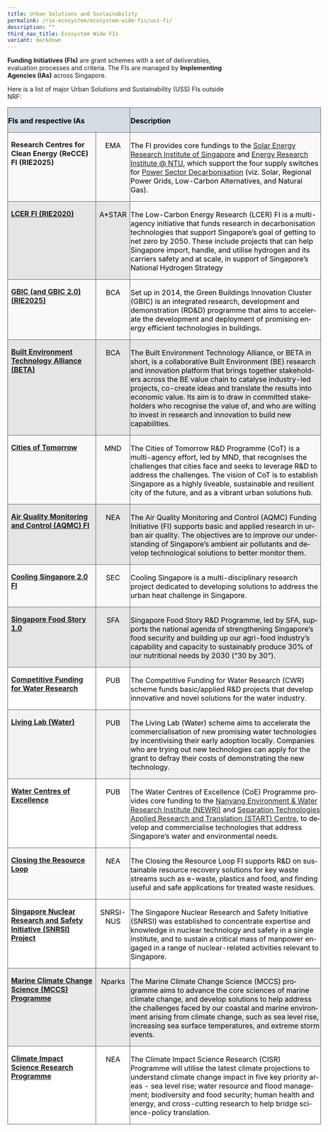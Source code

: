 ```yaml
---
title: Urban Solutions and Sustainability
permalink: /rie-ecosystem/ecosystem-wide-fis/uss-fi/
description: ""
third_nav_title: Ecosystem Wide FIs
variant: markdown
---
```

**Funding Initiatives (FIs)** are grant schemes with a set of deliverables, evaluation processes and criteria. The FIs are managed by **Implementing Agencies (IAs)** across Singapore.

Here is a list of major Urban Solutions and Sustainability (USS) FIs outside NRF:

<table class="MsoNormalTable" border="0" cellspacing="0" cellpadding="0" width="708" style="width:531.1pt;border-collapse:collapse;mso-yfti-tbllook:1184;
 mso-padding-alt:0cm 0cm 0cm 0cm"><tbody><tr style="mso-yfti-irow:0;mso-yfti-firstrow:yes;height:13.45pt"><td width="264" colspan="2" style="width:197.95pt;border:solid #606160 1.0pt;
  background:#D5DCE4;mso-background-themecolor:text2;mso-background-themetint:
  51;padding:2.25pt .45pt 0cm .45pt;height:13.45pt"><p class="MsoNormal"><b><span style="color:black;mso-color-alt:windowtext">FIs and respective IAs</span></b></p></td><td width="444" style="width:333.15pt;border:solid #606160 1.0pt;border-left:
  none;mso-border-left-alt:solid #606160 1.0pt;background:#D5DCE4;mso-background-themecolor:
  text2;mso-background-themetint:51;padding:2.25pt .45pt 0cm .45pt;height:13.45pt"><p class="MsoNormal"><b><span style="color:black;mso-color-alt:windowtext">Description</span></b></p></td></tr><tr style="mso-yfti-irow:1;height:27.45pt"><td width="188" valign="top" style="width:141.25pt;border:solid #606160 1.0pt;
  border-top:none;mso-border-top-alt:solid #606160 1.0pt;background:#F9F9F9;
  padding:.75pt 5.4pt 0cm 5.4pt;height:27.45pt"><p class="MsoNormal"><span class="MsoHyperlink"><b><span style="text-decoration:
  none;text-underline:none">Research Centres for Clean Energy (ReCCE) FI (RIE2025)</span></b></span><b></b></p></td><td width="76" valign="top" style="width:2.0cm;border-top:none;border-left:none;
  border-bottom:solid #606160 1.0pt;border-right:solid #606160 1.0pt;
  mso-border-top-alt:solid #606160 1.0pt;mso-border-left-alt:solid #606160 1.0pt;
  background:#F9F9F9;padding:2.25pt .45pt 0cm .45pt;height:27.45pt"><p class="MsoNormal" align="center" style="text-align:center"><span lang="EN-US" style="color:black;mso-color-alt:windowtext;mso-ansi-language:EN-US">EMA</span></p></td><td width="444" valign="top" style="width:333.15pt;border-top:none;border-left:
  none;border-bottom:solid #606160 1.0pt;border-right:solid #606160 1.0pt;
  mso-border-top-alt:solid #606160 1.0pt;mso-border-left-alt:solid #606160 1.0pt;
  background:#F9F9F9;padding:2.25pt .45pt 0cm .45pt;height:27.45pt"><p class="MsoNormal"><span lang="EN-US" style="color:black;mso-color-alt:windowtext;
  mso-ansi-language:EN-US">The FI provides core fundings to the <a href="https://www.seris.nus.edu.sg/">Solar Energy Research Institute of Singapore</a> and <a href="https://www.ntu.edu.sg/erian">Energy Research Institute @ NTU</a>, which support the four supply switches for <a href="https://www.ema.gov.sg/ourenergystory">Power Sector Decarbonisation</a> (viz. Solar, Regional Power Grids, Low-Carbon Alternatives, and Natural Gas).</span></p></td></tr><tr style="mso-yfti-irow:2;height:27.45pt"><td width="188" valign="top" style="width:141.25pt;border:solid #606160 1.0pt;
  border-top:none;mso-border-top-alt:solid #606160 1.0pt;background:#E5E5E5;
  padding:.75pt 5.4pt 0cm 5.4pt;height:27.45pt"><p class="MsoNormal"><span style="color:black;mso-color-alt:windowtext"><a href="https://www.a-star.edu.sg/Research/funding-opportunities/lcer-fi-grant"><b>LCER FI (RIE2020)</b></a></span></p></td><td width="76" valign="top" style="width:2.0cm;border-top:none;border-left:none;
  border-bottom:solid #606160 1.0pt;border-right:solid #606160 1.0pt;
  mso-border-top-alt:solid #606160 1.0pt;mso-border-left-alt:solid #606160 1.0pt;
  background:#E5E5E5;padding:2.25pt .45pt 0cm .45pt;height:27.45pt"><p class="MsoNormal" align="center" style="text-align:center"><span lang="EN-US" style="color:black;mso-color-alt:windowtext;mso-ansi-language:EN-US">A*STAR</span></p></td><td width="444" valign="top" style="width:333.15pt;border-top:none;border-left:
  none;border-bottom:solid #606160 1.0pt;border-right:solid #606160 1.0pt;
  mso-border-top-alt:solid #606160 1.0pt;mso-border-left-alt:solid #606160 1.0pt;
  background:#F9F9F9;padding:2.25pt .45pt 0cm .45pt;height:27.45pt"><p class="MsoNormal"><span lang="EN-US" style="color:black;mso-color-alt:windowtext;
  mso-ansi-language:EN-US">The Low-Carbon Energy Research (LCER) FI is a multi-agency initiative that funds research in decarbonisation technologies that support Singapore’s goal of getting to net zero by 2050. These include projects that can help Singapore import, handle, and utilise hydrogen and its carriers safety and at scale, in support of Singapore’s National Hydrogen Strategy</span></p></td></tr><tr style="mso-yfti-irow:3;height:27.45pt"><td width="188" valign="top" style="width:141.25pt;border:solid #606160 1.0pt;
  border-top:none;mso-border-top-alt:solid #606160 1.0pt;background:#F9F9F9;
  padding:.75pt 5.4pt 0cm 5.4pt;height:27.45pt"><p class="MsoNormal"><span style="color:black;mso-color-alt:windowtext"><a href="https://www1.bca.gov.sg/buildsg/beta"><b>GBIC (and GBIC 2.0) (RIE2025)</b></a></span></p></td><td width="76" valign="top" style="width:2.0cm;border-top:none;border-left:none;
  border-bottom:solid #606160 1.0pt;border-right:solid #606160 1.0pt;
  mso-border-top-alt:solid #606160 1.0pt;mso-border-left-alt:solid #606160 1.0pt;
  background:#F9F9F9;padding:2.25pt .45pt 0cm .45pt;height:27.45pt"><p class="MsoNormal" align="center" style="text-align:center"><span lang="EN-US" style="color:black;mso-color-alt:windowtext;mso-ansi-language:EN-US">BCA</span></p></td><td width="444" valign="top" style="width:333.15pt;border-top:none;border-left:
  none;border-bottom:solid #606160 1.0pt;border-right:solid #606160 1.0pt;
  mso-border-top-alt:solid #606160 1.0pt;mso-border-left-alt:solid #606160 1.0pt;
  background:#F9F9F9;padding:2.25pt .45pt 0cm .45pt;height:27.45pt"><p class="MsoNormal"><span lang="EN-US" style="color:black;mso-color-alt:windowtext;
  mso-ansi-language:EN-US">Set up in 2014, the Green Buildings Innovation Cluster (GBIC) is an integrated research, development and demonstration (RD&amp;D) programme that aims to accelerate the development and deployment of promising energy efficient technologies in buildings.</span></p></td></tr><tr style="mso-yfti-irow:4;height:27.45pt"><td width="188" valign="top" style="width:141.25pt;border:solid #606160 1.0pt;
  border-top:none;mso-border-top-alt:solid #606160 1.0pt;background:#E5E5E5;
  padding:.75pt 5.4pt 0cm 5.4pt;height:27.45pt"><p class="MsoNormal"><span style="color:black;mso-color-alt:windowtext"><a href="https://www1.bca.gov.sg/buildsg/beta"><b>Built Environment Technology Alliance (BETA)</b></a></span></p></td><td width="76" valign="top" style="width:2.0cm;border-top:none;border-left:none;
  border-bottom:solid #606160 1.0pt;border-right:solid #606160 1.0pt;
  mso-border-top-alt:solid #606160 1.0pt;mso-border-left-alt:solid #606160 1.0pt;
  background:#E5E5E5;padding:2.25pt .45pt 0cm .45pt;height:27.45pt"><p class="MsoNormal" align="center" style="text-align:center"><span lang="EN-US" style="color:black;mso-color-alt:windowtext;mso-ansi-language:EN-US">BCA</span></p></td><td width="444" valign="top" style="width:333.15pt;border-top:none;border-left:
  none;border-bottom:solid #606160 1.0pt;border-right:solid #606160 1.0pt;
  mso-border-top-alt:solid #606160 1.0pt;mso-border-left-alt:solid #606160 1.0pt;
  background:#E5E5E5;padding:2.25pt .45pt 0cm .45pt;height:27.45pt"><p class="MsoNormal"><span lang="EN-US" style="color:black;mso-color-alt:windowtext;
  mso-ansi-language:EN-US">The Built Environment Technology Alliance, or BETA in short, is a collaborative Built Environment (BE) research and innovation platform that brings together stakeholders across the BE value chain to catalyse industry-led projects, co-create ideas and translate the results into economic value. Its aim is to draw in committed stakeholders who recognise the value of, and who are willing to invest in research and innovation to build new capabilities.</span></p></td></tr><tr style="mso-yfti-irow:5;height:27.45pt"><td width="188" valign="top" style="width:141.25pt;border:solid #606160 1.0pt;
  border-top:none;mso-border-top-alt:solid #606160 1.0pt;background:#F9F9F9;
  padding:.75pt 5.4pt 0cm 5.4pt;height:27.45pt"><p class="MsoNormal"><span style="color:black;mso-color-alt:windowtext"><a href="https://www.mnd.gov.sg/cities-of-tomorrow"><b>Cities of Tomorrow</b></a></span></p></td><td width="76" valign="top" style="width:2.0cm;border-top:none;border-left:none;
  border-bottom:solid #606160 1.0pt;border-right:solid #606160 1.0pt;
  mso-border-top-alt:solid #606160 1.0pt;mso-border-left-alt:solid #606160 1.0pt;
  background:#F9F9F9;padding:2.25pt .45pt 0cm .45pt;height:27.45pt"><p class="MsoNormal" align="center" style="text-align:center"><span lang="EN-US" style="color:black;mso-color-alt:windowtext;mso-ansi-language:EN-US">MND</span></p></td><td width="444" valign="top" style="width:333.15pt;border-top:none;border-left:
  none;border-bottom:solid #606160 1.0pt;border-right:solid #606160 1.0pt;
  mso-border-top-alt:solid #606160 1.0pt;mso-border-left-alt:solid #606160 1.0pt;
  background:#F9F9F9;padding:2.25pt .45pt 0cm .45pt;height:27.45pt"><p class="MsoNormal"><span lang="EN-US" style="color:black;mso-color-alt:windowtext;
  mso-ansi-language:EN-US">The Cities of Tomorrow R&amp;D Programme (CoT) is a multi-agency effort, led by MND, that recognises the challenges that cities face and seeks to leverage R&amp;D to address the challenges. The vision of CoT is to establish Singapore as a highly liveable, sustainable and resilient city of the future, and as a vibrant urban solutions hub.</span></p></td></tr><tr style="mso-yfti-irow:6;height:27.45pt"><td width="188" valign="top" style="width:141.25pt;border:solid #606160 1.0pt;
  border-top:none;mso-border-top-alt:solid #606160 1.0pt;background:#E5E5E5;
  padding:.75pt 5.4pt 0cm 5.4pt;height:27.45pt"><p class="MsoNormal"><span style="color:black;mso-color-alt:windowtext"><a href="https://www.nea.gov.sg/programmes-grants/grants-and-awards/research-innovation-and-enterprise-funding-initiatives/air-quality-monitoring-and-control-funding-initiative"><b>Air Quality Monitoring and Control (AQMC) FI</b></a></span></p></td><td width="76" valign="top" style="width:2.0cm;border-top:none;border-left:none;
  border-bottom:solid #606160 1.0pt;border-right:solid #606160 1.0pt;
  mso-border-top-alt:solid #606160 1.0pt;mso-border-left-alt:solid #606160 1.0pt;
  background:#E5E5E5;padding:2.25pt .45pt 0cm .45pt;height:27.45pt"><p class="MsoNormal" align="center" style="text-align:center"><span lang="EN-US" style="color:black;mso-color-alt:windowtext;mso-ansi-language:EN-US">NEA</span></p></td><td width="444" valign="top" style="width:333.15pt;border-top:none;border-left:
  none;border-bottom:solid #606160 1.0pt;border-right:solid #606160 1.0pt;
  mso-border-top-alt:solid #606160 1.0pt;mso-border-left-alt:solid #606160 1.0pt;
  background:#E5E5E5;padding:2.25pt .45pt 0cm .45pt;height:27.45pt"><p class="MsoNormal"><span lang="EN-US" style="color:black;mso-color-alt:windowtext;
  mso-ansi-language:EN-US">The Air Quality Monitoring and Control (AQMC) Funding Initiative (FI) supports basic and applied research in urban air quality. The objectives are to improve our understanding of Singapore’s ambient air pollutants and develop technological solutions to better monitor them.</span></p></td></tr><tr style="mso-yfti-irow:7;height:27.45pt"><td width="188" valign="top" style="width:141.25pt;border:solid #606160 1.0pt;
  border-top:none;mso-border-top-alt:solid #606160 1.0pt;background:#F9F9F9;
  padding:.75pt 5.4pt 0cm 5.4pt;height:27.45pt"><p class="MsoNormal"><span style="color:black;mso-color-alt:windowtext"><a href="https://sec.ethz.ch/research/cs.html"><b>Cooling Singapore 2.0 FI</b></a></span></p></td><td width="76" valign="top" style="width:2.0cm;border-top:none;border-left:none;
  border-bottom:solid #606160 1.0pt;border-right:solid #606160 1.0pt;
  mso-border-top-alt:solid #606160 1.0pt;mso-border-left-alt:solid #606160 1.0pt;
  background:#F9F9F9;padding:2.25pt .45pt 0cm .45pt;height:27.45pt"><p class="MsoNormal" align="center" style="text-align:center"><span lang="EN-US" style="color:black;mso-color-alt:windowtext;mso-ansi-language:EN-US">SEC</span></p></td><td width="444" valign="top" style="width:333.15pt;border-top:none;border-left:
  none;border-bottom:solid #606160 1.0pt;border-right:solid #606160 1.0pt;
  mso-border-top-alt:solid #606160 1.0pt;mso-border-left-alt:solid #606160 1.0pt;
  background:#F9F9F9;padding:2.25pt .45pt 0cm .45pt;height:27.45pt"><p class="MsoNormal"><span lang="EN-US" style="color:black;mso-color-alt:windowtext;
  mso-ansi-language:EN-US">Cooling Singapore is a multi-​disciplinary research project dedicated to developing solutions to address the urban heat challenge in Singapore.</span></p></td></tr><tr style="mso-yfti-irow:8;height:27.45pt"><td width="188" valign="top" style="width:141.25pt;border:solid #606160 1.0pt;
  border-top:none;mso-border-top-alt:solid #606160 1.0pt;background:#E5E5E5;
  padding:.75pt 5.4pt 0cm 5.4pt;height:27.45pt"><p class="MsoNormal"><span style="color:black;mso-color-alt:windowtext"><a href="https://www.sfa.gov.sg/food-farming/singapore-food-story/r-and-d-programme"><b><span lang="EN-US" style="mso-ansi-language:EN-US">Singapore Food Story 1.0</span></b></a></span></p></td><td width="76" valign="top" style="width:2.0cm;border-top:none;border-left:none;
  border-bottom:solid #606160 1.0pt;border-right:solid #606160 1.0pt;
  mso-border-top-alt:solid #606160 1.0pt;mso-border-left-alt:solid #606160 1.0pt;
  background:#E5E5E5;padding:2.25pt .45pt 0cm .45pt;height:27.45pt"><p class="MsoNormal" align="center" style="text-align:center"><span lang="EN-US" style="color:black;mso-color-alt:windowtext;mso-ansi-language:EN-US">SFA</span></p></td><td width="444" valign="top" style="width:333.15pt;border-top:none;border-left:
  none;border-bottom:solid #606160 1.0pt;border-right:solid #606160 1.0pt;
  mso-border-top-alt:solid #606160 1.0pt;mso-border-left-alt:solid #606160 1.0pt;
  background:#E5E5E5;padding:2.25pt .45pt 0cm .45pt;height:27.45pt"><p class="MsoNormal"><span lang="EN-US" style="color:black;mso-color-alt:windowtext;
  mso-ansi-language:EN-US">Singapore Food Story R&amp;D Programme, led by SFA, supports the national agenda of strengthening Singapore’s food security and building up our agri-food industry’s capability and capacity to sustainably produce 30% of our nutritional needs by 2030 (“30 by 30”).</span><span lang="EN-US" style="mso-ansi-language:EN-US"></span></p></td></tr><tr style="mso-yfti-irow:9;height:27.45pt"><td width="188" valign="top" style="width:141.25pt;border:solid #606160 1.0pt;
  border-top:none;mso-border-top-alt:solid #606160 1.0pt;background:white;
  mso-background-themecolor:background1;padding:.75pt 5.4pt 0cm 5.4pt;
  height:27.45pt"><p class="MsoNormal"><span style="color:black;mso-color-alt:windowtext"><a href="https://www.pub.gov.sg/globalhydrohub/funding/cwr"><b>Competitive Funding for Water Research</b></a></span></p></td><td width="76" valign="top" style="width:2.0cm;border-top:none;border-left:none;
  border-bottom:solid #606160 1.0pt;border-right:solid #606160 1.0pt;
  mso-border-top-alt:solid #606160 1.0pt;mso-border-left-alt:solid #606160 1.0pt;
  background:white;mso-background-themecolor:background1;padding:2.25pt .45pt 0cm .45pt;
  height:27.45pt"><p class="MsoNormal" align="center" style="text-align:center"><span lang="EN-US" style="color:black;mso-color-alt:windowtext;mso-ansi-language:EN-US">PUB</span></p></td><td width="444" valign="top" style="width:333.15pt;border-top:none;border-left:
  none;border-bottom:solid #606160 1.0pt;border-right:solid #606160 1.0pt;
  mso-border-top-alt:solid #606160 1.0pt;mso-border-left-alt:solid #606160 1.0pt;
  background:white;mso-background-themecolor:background1;padding:2.25pt .45pt 0cm .45pt;
  height:27.45pt"><p class="MsoNormal"><span lang="EN-US" style="color:black;mso-color-alt:windowtext;
  mso-ansi-language:EN-US">The Competitive Funding for Water Research (CWR) scheme funds basic/applied R&amp;D projects that develop innovative and novel solutions for the water industry.</span><span lang="EN-US" style="mso-ansi-language:
  EN-US"></span></p></td></tr><tr style="mso-yfti-irow:10;height:27.45pt"><td width="188" valign="top" style="width:141.25pt;border:solid #606160 1.0pt;
  border-top:none;mso-border-top-alt:solid #606160 1.0pt;background:#F2F2F2;
  padding:.75pt 5.4pt 0cm 5.4pt;height:27.45pt"><p class="MsoNormal"><span style="color:black;mso-color-alt:windowtext"><a href="https://www.pub.gov.sg/globalhydrohub/funding/livinglab"><b>Living Lab (Water)</b></a></span></p></td><td width="76" valign="top" style="width:2.0cm;border-top:none;border-left:none;
  border-bottom:solid #606160 1.0pt;border-right:solid #606160 1.0pt;
  mso-border-top-alt:solid #606160 1.0pt;mso-border-left-alt:solid #606160 1.0pt;
  background:#F2F2F2;padding:2.25pt .45pt 0cm .45pt;height:27.45pt"><p class="MsoNormal" align="center" style="text-align:center"><span lang="EN-US" style="color:black;mso-color-alt:windowtext;mso-ansi-language:EN-US">PUB</span></p></td><td width="444" valign="top" style="width:333.15pt;border-top:none;border-left:
  none;border-bottom:solid #606160 1.0pt;border-right:solid #606160 1.0pt;
  mso-border-top-alt:solid #606160 1.0pt;mso-border-left-alt:solid #606160 1.0pt;
  background:#F2F2F2;padding:2.25pt .45pt 0cm .45pt;height:27.45pt"><p class="MsoNormal"><span lang="EN-US" style="color:black;mso-color-alt:windowtext;
  mso-ansi-language:EN-US">The Living Lab (Water) scheme aims to accelerate the commercialisation of new promising water technologies by incentivising their early adoption locally. Companies who are trying out new technologies can apply for the grant to defray their costs of demonstrating the new technology.</span></p></td></tr><tr style="mso-yfti-irow:11;height:27.45pt"><td width="188" valign="top" style="width:141.25pt;border:solid #606160 1.0pt;
  border-top:none;mso-border-top-alt:solid #606160 1.0pt;background:white;
  mso-background-themecolor:background1;padding:.75pt 5.4pt 0cm 5.4pt;
  height:27.45pt"><p class="MsoNormal"><span style="color:black;mso-color-alt:windowtext"><a href="https://www.pub.gov.sg/globalhydrohub/funding/coes"><b>Water Centres of Excellence</b></a></span></p></td><td width="76" valign="top" style="width:2.0cm;border-top:none;border-left:none;
  border-bottom:solid #606160 1.0pt;border-right:solid #606160 1.0pt;
  mso-border-top-alt:solid #606160 1.0pt;mso-border-left-alt:solid #606160 1.0pt;
  background:white;mso-background-themecolor:background1;padding:2.25pt .45pt 0cm .45pt;
  height:27.45pt"><p class="MsoNormal" align="center" style="text-align:center"><span lang="EN-US" style="color:black;mso-color-alt:windowtext;mso-ansi-language:EN-US">PUB</span></p></td><td width="444" valign="top" style="width:333.15pt;border-top:none;border-left:
  none;border-bottom:solid #606160 1.0pt;border-right:solid #606160 1.0pt;
  mso-border-top-alt:solid #606160 1.0pt;mso-border-left-alt:solid #606160 1.0pt;
  background:white;mso-background-themecolor:background1;padding:2.25pt .45pt 0cm .45pt;
  height:27.45pt"><p class="MsoNormal"><span lang="EN-US" style="color:black;mso-color-alt:windowtext;
  mso-ansi-language:EN-US">The Water Centres of Excellence (CoE) Programme provides core funding to the </span><span style="color:red"><a href="https://www.ntu.edu.sg/newri">Nanyang Environment &amp; Water Research Institute (NEWRI)</a></span><span style="color:black;mso-color-alt:windowtext;
  mso-ansi-language:EN-US"> <span lang="EN-US">and </span></span><span style="color:red"><a href="https://www.ntuitive.sg./start">Separation Technologies Applied Research and Translation (START) Centre</a></span><span lang="EN-US" style="color:black;mso-color-alt:windowtext;mso-ansi-language:
  EN-US">, to develop and commercialise technologies that address Singapore’s water and environmental needs.</span></p></td></tr><tr style="mso-yfti-irow:12;height:27.45pt"><td width="188" valign="top" style="width:141.25pt;border:solid #606160 1.0pt;
  border-top:none;mso-border-top-alt:solid #606160 1.0pt;background:#F9F9F9;
  padding:.75pt 5.4pt 0cm 5.4pt;height:27.45pt"><p class="MsoNormal"><span style="color:black;mso-color-alt:windowtext"><a href="https://www.pub.gov.sg/globalhydrohub/funding/coes"><b>Closing the Resource Loop</b></a></span></p></td><td width="76" valign="top" style="width:2.0cm;border-top:none;border-left:none;
  border-bottom:solid #606160 1.0pt;border-right:solid #606160 1.0pt;
  mso-border-top-alt:solid #606160 1.0pt;mso-border-left-alt:solid #606160 1.0pt;
  background:#F9F9F9;padding:2.25pt .45pt 0cm .45pt;height:27.45pt"><p class="MsoNormal" align="center" style="text-align:center"><span lang="EN-US" style="color:black;mso-color-alt:windowtext;mso-ansi-language:EN-US">NEA</span></p></td><td width="444" valign="top" style="width:333.15pt;border-top:none;border-left:
  none;border-bottom:solid #606160 1.0pt;border-right:solid #606160 1.0pt;
  mso-border-top-alt:solid #606160 1.0pt;mso-border-left-alt:solid #606160 1.0pt;
  background:#F9F9F9;padding:2.25pt .45pt 0cm .45pt;height:27.45pt"><p class="MsoNormal"><span lang="EN-US" style="color:black;mso-color-alt:windowtext;
  mso-ansi-language:EN-US">The Closing the Resource Loop FI supports R&amp;D on sustainable resource recovery solutions for key waste streams such as e-waste, plastics and food, and finding useful and safe applications for treated waste residues.</span></p></td></tr><tr style="mso-yfti-irow:13;height:27.45pt"><td width="188" valign="top" style="width:141.25pt;border:solid #606160 1.0pt;
  border-top:none;mso-border-top-alt:solid #606160 1.0pt;background:white;
  mso-background-themecolor:background1;padding:.75pt 5.4pt 0cm 5.4pt;
  height:27.45pt"><p class="MsoNormal"><span style="color:black;mso-color-alt:windowtext"><a href="https://snrsi.nus.edu.sg/"><b>Singapore Nuclear Research and Safety Initiative (SNRSI) Project</b></a></span></p></td><td width="76" valign="top" style="width:2.0cm;border-top:none;border-left:none;
  border-bottom:solid #606160 1.0pt;border-right:solid #606160 1.0pt;
  mso-border-top-alt:solid #606160 1.0pt;mso-border-left-alt:solid #606160 1.0pt;
  background:white;mso-background-themecolor:background1;padding:2.25pt .45pt 0cm .45pt;
  height:27.45pt"><p class="MsoNormal" align="center" style="text-align:center"><span lang="EN-US" style="color:black;mso-color-alt:windowtext;mso-ansi-language:EN-US">SNRSI-NUS</span></p></td><td width="444" valign="top" style="width:333.15pt;border-top:none;border-left:
  none;border-bottom:solid #606160 1.0pt;border-right:solid #606160 1.0pt;
  mso-border-top-alt:solid #606160 1.0pt;mso-border-left-alt:solid #606160 1.0pt;
  background:white;mso-background-themecolor:background1;padding:2.25pt .45pt 0cm .45pt;
  height:27.45pt"><p class="MsoNormal"><span lang="EN-US" style="color:black;mso-color-alt:windowtext;
  mso-ansi-language:EN-US">The Singapore Nuclear Research and Safety Initiative (SNRSI) was established to concentrate expertise and knowledge in nuclear technology and safety in a single institute, and to sustain a critical mass of manpower engaged in a range of nuclear-related activities relevant to Singapore.</span><span lang="EN-US" style="mso-ansi-language:EN-US"></span></p></td></tr><tr style="mso-yfti-irow:14;height:27.45pt"><td width="188" valign="top" style="width:141.25pt;border:solid #606160 1.0pt;
  border-top:none;mso-border-top-alt:solid #606160 1.0pt;background:#EAEAEA;
  padding:.75pt 5.4pt 0cm 5.4pt;height:27.45pt"><p class="MsoNormal"><span style="color:black;mso-color-alt:windowtext"><a href="https://www.nparks.gov.sg/Cuge/Programmes-Schemes/Research"><b>Marine Climate Change Science (MCCS) Programme</b></a></span></p></td><td width="76" valign="top" style="width:2.0cm;border-top:none;border-left:none;
  border-bottom:solid #606160 1.0pt;border-right:solid #606160 1.0pt;
  mso-border-top-alt:solid #606160 1.0pt;mso-border-left-alt:solid #606160 1.0pt;
  background:#EAEAEA;padding:2.25pt .45pt 0cm .45pt;height:27.45pt"><p class="MsoNormal" align="center" style="text-align:center"><span lang="EN-US" style="color:black;mso-color-alt:windowtext;mso-ansi-language:EN-US">Nparks</span></p></td><td width="444" valign="top" style="width:333.15pt;border-top:none;border-left:
  none;border-bottom:solid #606160 1.0pt;border-right:solid #606160 1.0pt;
  mso-border-top-alt:solid #606160 1.0pt;mso-border-left-alt:solid #606160 1.0pt;
  background:#EAEAEA;padding:2.25pt .45pt 0cm .45pt;height:27.45pt"><p class="MsoNormal"><span lang="EN-US" style="color:black;mso-color-alt:windowtext;
  mso-ansi-language:EN-US">The Marine Climate Change Science (MCCS) programme aims to advance the core sciences of marine climate change, and develop solutions to help address the challenges faced by our coastal and marine environment arising from climate change, such as sea level rise, increasing sea surface temperatures, and extreme storm events.</span></p></td></tr><tr style="mso-yfti-irow:15;mso-yfti-lastrow:yes;height:27.45pt"><td width="188" valign="top" style="width:141.25pt;border:solid #606160 1.0pt;
  border-top:none;mso-border-top-alt:solid #606160 1.0pt;background:white;
  mso-background-themecolor:background1;padding:.75pt 5.4pt 0cm 5.4pt;
  height:27.45pt"><p class="MsoNormal"><span style="color:black;mso-color-alt:windowtext"><a href="https://www.nea.gov.sg/programmes-grants/grants-and-awards/research-innovation-and-enterprise-funding-initiatives/climate-impact-science-research-programme"><b>Climate Impact Science Research Programme</b></a></span></p></td><td width="76" valign="top" style="width:2.0cm;border-top:none;border-left:none;
  border-bottom:solid #606160 1.0pt;border-right:solid #606160 1.0pt;
  mso-border-top-alt:solid #606160 1.0pt;mso-border-left-alt:solid #606160 1.0pt;
  background:white;mso-background-themecolor:background1;padding:2.25pt .45pt 0cm .45pt;
  height:27.45pt"><p class="MsoNormal" align="center" style="text-align:center"><span lang="EN-US" style="color:black;mso-color-alt:windowtext;mso-ansi-language:EN-US">NEA</span></p></td><td width="444" valign="top" style="width:333.15pt;border-top:none;border-left:
  none;border-bottom:solid #606160 1.0pt;border-right:solid #606160 1.0pt;
  mso-border-top-alt:solid #606160 1.0pt;mso-border-left-alt:solid #606160 1.0pt;
  background:white;mso-background-themecolor:background1;padding:2.25pt .45pt 0cm .45pt;
  height:27.45pt"><p class="MsoNormal"><span lang="EN-US" style="color:black;mso-color-alt:windowtext;
  mso-ansi-language:EN-US">The Climate Impact Science Research (CISR) Programme will utilise the latest climate projections to understand climate change impact in five key priority areas - sea level rise; water resource and flood management; biodiversity and food security; human health and energy, and cross-cutting research to help bridge science-policy translation.</span></p></td></tr></tbody></table>